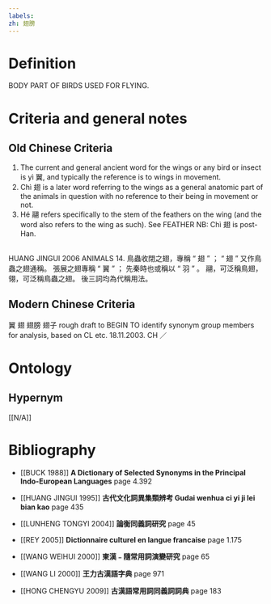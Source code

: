 ```yaml
---
labels: 
zh: 翅膀
---
```


# Definition
BODY PART OF BIRDS USED FOR FLYING.
# Criteria and general notes
## Old Chinese Criteria
1. The current and general ancient word for the wings or any bird or insect is yì 翼, and typically the reference is to wings in movement.
2. Chì 翅 is a later word referring to the wings as a general anatomic part of the animals in question with no reference to their being in movement or not.
3. Hé 翮 refers specifically to the stem of the feathers on the wing (and the word also refers to the wing as such). See FEATHER
NB: Chì 翅 is post-Han.
## 
HUANG JINGUI 2006
ANIMALS 14. 鳥蟲收閉之翅，專稱 “ 翅 ” ； “ 翅 ” 又作鳥蟲之翅通稱。
張展之翅專稱 “ 翼 ” ；
先秦時也或稱以 “ 羽 ” 。
翮，可泛稱鳥翅，
翎，可泛稱鳥蟲之翅。
後三詞均為代稱用法。
## Modern Chinese Criteria
翼
翅
翅膀
翅子
rough draft to BEGIN TO identify synonym group members for analysis, based on CL etc. 18.11.2003. CH ／
# Ontology

## Hypernym
[[N/A]]
# Bibliography
- [[BUCK 1988]]
**A Dictionary of Selected Synonyms in the Principal Indo-European Languages** page 4.392

- [[HUANG JINGUI 1995]]
**古代文化詞異集類辨考 Gudai wenhua ci yi ji lei bian kao** page 435

- [[LUNHENG TONGYI 2004]]
**論衡同義詞研究** page 45

- [[REY 2005]]
**Dictionnaire culturel en langue francaise** page 1.175

- [[WANG WEIHUI 2000]]
**東漢﹣隨常用詞演變研究** page 65

- [[WANG LI 2000]]
**王力古漢語字典** page 971

- [[HONG CHENGYU 2009]]
**古漢語常用詞同義詞詞典** page 183
